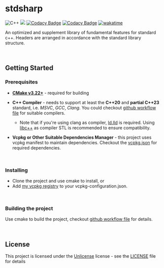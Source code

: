 # stdsharp

![C++](https://img.shields.io/badge/C%2B%2B-23-blue)
[![](https://github.com/BlurringShadow/stdsharp/actions/workflows/build-and-test.yml/badge.svg)](https://github.com/BlurringShadow/stdsharp/actions/workflows/build-and-test.yml)
[![Codacy Badge](https://app.codacy.com/project/badge/Grade/f08b08ddd5e146c69b39ac5001f06c6a)](https://www.codacy.com/gh/BlurringShadow/stdsharp/dashboard?utm_source=github.com&utm_medium=referral&utm_content=BlurringShadow/stdsharp&utm_campaign=Badge_Grade)
[![Codacy Badge](https://app.codacy.com/project/badge/Coverage/f08b08ddd5e146c69b39ac5001f06c6a)](https://www.codacy.com/gh/BlurringShadow/stdsharp/dashboard?utm_source=github.com&utm_medium=referral&utm_content=BlurringShadow/stdsharp&utm_campaign=Badge_Coverage)
[![wakatime](https://wakatime.com/badge/github/BlurringShadow/stdsharp.svg)](https://wakatime.com/badge/github/BlurringShadow/stdsharp)

An optimized and supplement library of fundamental features for standard c++. Headers are arranged in accordance with the standard library structure.

<br/>

## Getting Started

### Prerequisites

- **[CMake v3.22+](https://github.com/BlurringShadow/stdsharp/blob/main/CMakeLists.txt#L1)** - required for building

- **C++ Compiler** - needs to support at least the **C++20** and **partial C++23** standard, i.e. _MSVC_, _GCC_, _Clang_. You could checkout [github workflow file](.github/workflows/build.yml) for suitable compilers.

  - Note that if you're using clang as compiler, [ld.lld](https://lld.llvm.org/) is required. Using [libc++](https://libcxx.llvm.org/) as compiler STL is recommended to ensure compatibility.

- **Vcpkg or Other Suitable Dependencies Manager** - this project uses vcpkg manifest to maintain dependencies. Checkout the
  [vcpkg.json](vcpkg.json) for required dependencies.

<br/>

### Installing

- Clone the project and use cmake to install, or
- Add [my vcpkg registry](https://github.com/BlurringShadow/vcpkg-registry) to your vcpkg-configuration.json.

<br/>

### Building the project

Use cmake to build the project, checkout [github workflow file](.github/workflows/build.yml) for details.

<br/>

## License

This project is licensed under the [Unlicense](https://unlicense.org/) license - see the
[LICENSE](LICENSE) file for details
